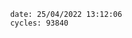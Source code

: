 

                date: 25/04/2022 13:12:06
                cycles: 93840

                         